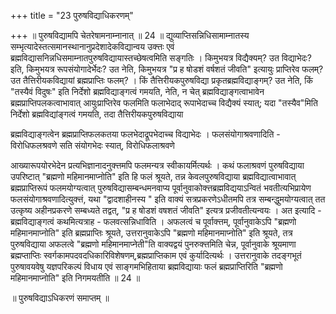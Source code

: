 +++
title = "23 पुरुषविद्याधिकरणम्"

+++
॥ पुरुषविद्यामपि चेतरेषामनाम्नानात् ॥ 24 ॥ द्युव्याप्तिसन्निधिसामाम्नातस्य सम्भृत्यादेस्तत्समानस्थानानुप्रदेशादेकविद्यान्वय उक्त्तः एवं ब्रह्मविद्यासनिन्नधिसमाम्नातपुरुषविद्यायास्तच्छेषत्वमिति सङ्गतिः । किमुभयत्र विद्यैक्यम्? उत विद्याभेदः? इति, किमुभयत्र रूपसंयोगादेर्भेदः? उत नेति, किमुभयत्र "प्र ह षोडशं वर्षशतं जीवति" इत्यायुः प्राप्तिरेव फलम्? उत तैत्तिरीयकविद्यायां ब्रह्मप्राप्तिः फलम्? । किं तैत्तिरीयकपुरुषविद्या प्रकृतब्रह्मविद्याङ्गम्? उत नेति, किं "तस्यैवं विदुषः" इति निर्देशो ब्रह्मविद्याङ्गत्वं गमयति, नेति, न चेत् ब्रह्मविद्याङ्गत्वाभावेन ब्रह्मप्राप्तिपलकत्वाभावात् आयुःप्राप्तिरेव फलमिति फलाभेदाद् रूपाभेदाच्च विद्यैक्यं स्यात्; यदा "तस्यैव"मिति निर्देशो ब्रह्मविद्यांङ्गत्वं गमयति, तदा तैत्तिरीयकपुरुषविद्याया

ब्रह्मविद्याङ्गत्वेन ब्रह्मप्राप्तिफलकतया फलभेदाद्रूपभेदाच्च विद्याभेदः । फलसंयोगाश्रवणादिति - विरोधिफलश्रवणे सति संयोगभेदः स्यात्, विरोधिफलाश्रवणे

आख्यारूपयोरभेदेन प्रत्यभिज्ञानादनुक्त्तमपि फलमन्यत्र स्वीकायर्मित्यर्थः । कथं फलाश्रवणं पुरुषविद्याया उपरिष्टात् "ब्रह्मणो महिमानमाप्नोति" इति हि फलं श्रूयते, तन्न केवलपुरुषविद्याया ब्रह्मविद्यात्वाभावात् ब्रह्मप्राप्तिरूपं फलमयोग्यत्वात् पुरुषविद्यासम्बन्धमनवाप्य पूर्वानुवाकोक्त्तब्रह्मविद्ययाऽन्वितं भवतीत्यभिप्रायेण फलसंयोगाश्रवणादित्युक्त्तं, यथा "द्वादशाहीनस्य " इति वाक्यं सत्रप्रकरणेऽधीतमपि तत्र सम्बन्द्धुमयोग्यत्वात् तत उत्कृष्य अहीनप्रकरणे सम्बध्यते तद्वत्, "प्र ह षोडशं वषशतं जीवति" इत्यत्र प्रजीवतीत्यन्वयः । अत इत्यादि - ब्रह्मविद्याङ्गत्वं कथमित्यत्राह - फलवत्सन्निधाविति । अफलत्वं च पूर्वाक्त्तम्, पूर्वानुवाकेऽपि "ब्रह्मणो महिमानमाप्नोति" इति ब्रह्मप्राप्तिः श्रूयते, उत्तरानुवाकेऽपि "ब्रह्मणो महिमानमाप्नोति" इति श्रूयते, तत्र पुरुषविद्याया अफलत्वे "ब्रह्मणो महिमानमाप्नेती"ति वाक्यद्वयं पुनरुक्त्तमिति चेन्न, पूर्वानुवाके श्रूयमाणा ब्रह्मप्ताप्तिः स्वर्गकामपदवदधिकारिविशेषणम्,ब्रह्मप्राप्तिकाम एवं कुर्यादित्यर्थः । उत्तरानुवाके तदङ्गभूतं पुरुषावयवेषु यज्ञपरिकल्पं विधाय एवं साङ्गमभिहिताया ब्रह्मविद्यायाः फलं ब्रह्मप्राप्तिरिति "ब्रह्मणो महिमानमाप्नोति" इति निगमयतीति ॥ 24 ॥

॥ पुरुषविद्याऽधिकरणं समाप्तम् ॥

